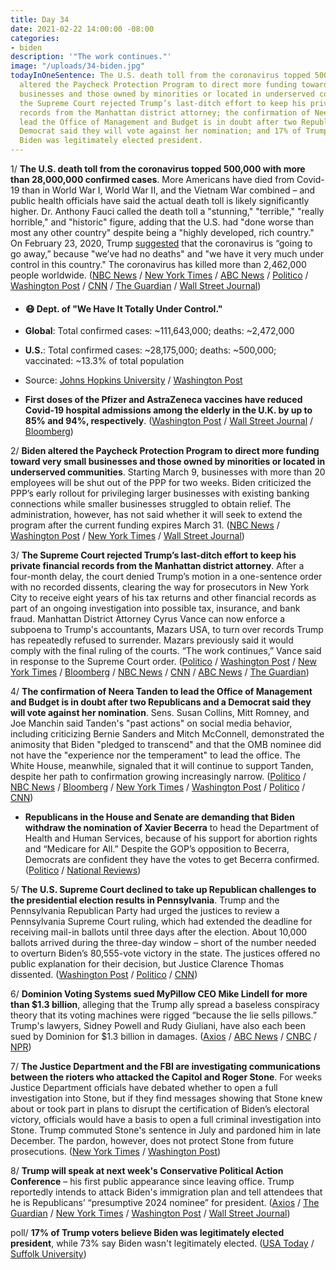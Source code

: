 ```yaml
---
title: Day 34
date: 2021-02-22 14:00:00 -08:00
categories:
- biden
description: '"The work continues."'
image: "/uploads/34-biden.jpg"
todayInOneSentence: The U.S. death toll from the coronavirus topped 500,000; Biden
  altered the Paycheck Protection Program to direct more funding toward very small
  businesses and those owned by minorities or located in underserved communities;
  the Supreme Court rejected Trump’s last-ditch effort to keep his private financial
  records from the Manhattan district attorney; the confirmation of Neera Tanden to
  lead the Office of Management and Budget is in doubt after two Republicans and a
  Democrat said they will vote against her nomination; and 17% of Trump voters believe
  Biden was legitimately elected president.
---
```


1/ **The U.S. death toll from the coronavirus topped 500,000 with more than 28,000,000 confirmed cases**. More Americans have died from Covid-19 than in World War I, World War II, and the Vietnam War combined – and public health officials have said the actual death toll is likely significantly higher. Dr. Anthony Fauci called the death toll a "stunning," "terrible," "really horrible," and "historic" figure, adding that the U.S. had "done worse than most any other country" despite being a "highly developed, rich country." On February 23, 2020, Trump [suggested](https://whatthefuckjusthappenedtoday.com/2020/02/25/day-1132/#2-trump-suggested-that-the-coronavir) that the coronavirus is “going to go away,” because "we’ve had no deaths" and "we have it very much under control in this country." The coronavirus has killed more than 2,462,000 people worldwide. ([NBC News](https://www.nbcnews.com/news/us-news/u-s-reaches-500-000-deaths-coronavirus-n1257992) / [New York Times](https://www.nytimes.com/2021/02/21/us/coronavirus-deaths-us-half-a-million.html) / [ABC News](https://abcnews.go.com/US/fauci-covid-19-fight-us-worse-country/story?id=76041230) / [Politico](https://www.politico.com/news/2021/02/21/fauci-500-000-covid-deaths-terrible-470556) / [Washington Post](https://www.washingtonpost.com/nation/interactive/2021/500000-covid-deaths-visualized/?itid=hp-top-table-main) / [CNN](https://www.cnn.com/2021/02/22/politics/president-joe-biden-coronavirus-500000-deaths-trump-fauci/index.html) / [The Guardian](https://www.theguardian.com/us-news/2021/feb/22/biden-covid-deaths-memorial) / [Wall Street Journal](https://www.wsj.com/livecoverage/covid-2021-02-22))

* #### 😷 Dept. of "We Have It Totally Under Control."

* **Global**: Total confirmed cases: \~111,643,000; deaths: \~2,472,000

* **U.S.**: Total confirmed cases: \~28,175,000; deaths: \~500,000; vaccinated: \~13.3% of total population

* Source: [Johns Hopkins University](https://coronavirus.jhu.edu/map.html) / [Washington Post](https://www.washingtonpost.com/graphics/2020/health/covid-vaccine-states-distribution-doses/)

* **First doses of the Pfizer and AstraZeneca vaccines have reduced Covid-19 hospital admissions among the elderly in the U.K. by up to 85% and 94%, respectively**. ([Washington Post](https://www.washingtonpost.com/world/europe/covid-vaccines-protection-uk/2021/02/22/216b1dac-751a-11eb-9489-8f7dacd51e75_story.html) / [Wall Street Journal](https://www.wsj.com/articles/covid-19-vaccines-effectiveness-highlighted-by-u-k-data-11614008331?mod=hp_lead_pos1) / [Bloomberg](https://www.bloomberg.com/news/articles/2021-02-21/pfizer-biontech-shot-stops-covid-s-spread-israeli-study-shows?sref=MIBMEEoj))

2/ **Biden altered the Paycheck Protection Program to direct more funding toward very small businesses and those owned by minorities or located in underserved communities**. Starting March 9, businesses with more than 20 employees will be shut out of the PPP for two weeks. Biden criticized the PPP’s early rollout for privileging larger businesses with existing banking connections while smaller businesses struggled to obtain relief. The administration, however, has not said whether it will seek to extend the program after the current funding expires March 31. ([NBC News](https://www.nbcnews.com/politics/white-house/biden-announce-changes-loan-program-aimed-aiding-small-minority-owned-n1258480) / [Washington Post](https://www.washingtonpost.com/business/2021/02/22/biden-ppp-rules/) / [New York Times](https://www.nytimes.com/2021/02/22/business/president-biden-adjusts-the-loan-rules-for-the-smallest-companies.html) / [Wall Street Journal](https://www.wsj.com/articles/ppp-to-offer-exclusive-covid-19-loan-application-window-for-smallest-businesses-11613988003))

3/ **The Supreme Court rejected Trump’s last-ditch effort to keep his private financial records from the Manhattan district attorney**. After a four-month delay, the court denied Trump’s motion in a one-sentence order with no recorded dissents, clearing the way for prosecutors in New York City to receive eight years of his tax returns and other financial records as part of an ongoing investigation into possible tax, insurance, and bank fraud. Manhattan District Attorney Cyrus Vance can now enforce a subpoena to Trump's accountants, Mazars USA, to turn over records Trump has repeatedly refused to surrender. Mazars previously said it would comply with the final ruling of the courts. “The work continues,” Vance said in response to the Supreme Court order. ([Politico](https://www.politico.com/news/2021/02/22/supreme-court-donald-trump-tax-returns-new-york-470826) / [Washington Post](https://www.washingtonpost.com/politics/courts_law/supreme-court-trump-tax-returns/2021/02/22/05053b14-751c-11eb-8115-9ad5e9c02117_story.html) / [New York Times](https://www.nytimes.com/2021/02/22/us/supreme-court-trump-taxes-financial-records.html) / [Bloomberg](https://www.bloomberg.com/news/articles/2021-02-22/trump-rejected-as-supreme-court-lets-prosecutor-get-tax-records?sref=MIBMEEoj) / [NBC News](https://www.nbcnews.com/politics/supreme-court/supreme-court-won-t-stop-grand-jury-getting-trump-s-n1258498) / [CNN](https://www.cnn.com/2021/02/22/politics/supreme-court-trump-taxes-vance) / [ABC News](https://abcnews.go.com/Politics/supreme-court-rejects-appeals-republicans-trump-contested-2020/story?id=76043982) / [The Guardian](https://www.theguardian.com/us-news/2021/feb/22/donald-trump-tax-records-supreme-court-new-york-prosecutor))

4/ **The confirmation of Neera Tanden to lead the Office of Management and Budget is in doubt after two Republicans and a Democrat said they will vote against her nomination**. Sens. Susan Collins, Mitt Romney, and Joe Manchin said Tanden's "past actions" on social media behavior, including criticizing Bernie Sanders and Mitch McConnell, demonstrated the animosity that Biden "pledged to transcend" and that the OMB nominee did not have the "experience nor the temperament" to lead the office. The White House, meanwhile, signaled that it will continue to support Tanden, despite her path to confirmation growing increasingly narrow. ([Politico](https://www.politico.com/news/2021/02/22/collins-oppose-tanden-jeopardize-nomination-470801) / [NBC News](https://www.nbcnews.com/politics/congress/sen-susan-collins-deals-neera-tanden-s-omb-nomination-another-n1258483) / [Bloomberg](https://www.bloomberg.com/news/articles/2021-02-22/collins-to-oppose-tanden-at-omb-narrowing-path-to-confirmation?sref=MIBMEEoj) / [New York Times](https://www.nytimes.com/2021/02/22/us/politics/neera-tanden-confirmation-omb.html) / [Washington Post](https://www.washingtonpost.com/politics/2021/02/22/joe-biden-live-updates/#link-MXR7N3FV2JHCXJBPUGMNQBVTQE) / [Politico](https://www.politico.com/news/2021/02/19/manchin-oppose-neera-tanden-omb-470296) / [CNN](https://www.cnn.com/2021/02/22/politics/susan-collins-neera-tanden/index.html))

* **Republicans in the House and Senate are demanding that Biden withdraw the nomination of Xavier Becerra** to head the Department of Health and Human Services, because of his support for abortion rights and “Medicare for All.” Despite the GOP’s opposition to Becerra, Democrats are confident they have the votes to get Becerra confirmed. ([Politico](https://www.politico.com/news/2021/02/22/republicans-pressure-democrats-hhs-nomination-470816) / [National Reviews](https://www.nationalreview.com/corner/exclusive-republicans-demand-biden-withdraw-becerras-nomination-to-head-hhs/))

5/ **The U.S. Supreme Court declined to take up Republican challenges to the presidential election results in Pennsylvania**. Trump and the Pennsylvania Republican Party had urged the justices to review a Pennsylvania Supreme Court ruling, which had extended the deadline for receiving mail-in ballots until three days after the election. About 10,000 ballots arrived during the three-day window – short of the number needed to overturn Biden’s 80,555-vote victory in the state. The justices offered no public explanation for their decision, but Justice Clarence Thomas dissented. ([Washington Post](https://www.washingtonpost.com/politics/courts_law/supreme-court-wont-take-up-challenge-to-pennsylvania-presidential-election-results/2021/02/22/7dd3e8ac-7520-11eb-8115-9ad5e9c02117_story.html) / [Politico](https://www.politico.com/news/2021/02/22/supreme-court-gop-pennsylvania-election-dispute-470827) / [CNN](https://www.cnn.com/2021/02/22/politics/election-pennsylvania-republicans-supreme-court/index.html))

6/ **Dominion Voting Systems sued MyPillow CEO Mike Lindell for more than $1.3 billion**, alleging that the Trump ally spread  a baseless conspiracy theory that its voting machines were rigged “because the lie sells pillows.” Trump's lawyers, Sidney Powell and Rudy Giuliani, have also each been sued by Dominion for $1.3 billion in damages. ([Axios](https://www.axios.com/dominion-mike-lindell-defamation-aed0d355-6eee-4a61-b3ca-2a5ecfeefb57.html) / [ABC News](https://abcnews.go.com/US/voting-machine-company-sues-pro-trump-pillow-man/story?id=76043949) / [CNBC](https://www.cnbc.com/2021/02/22/dominion-sues-mypillow-ceo-mike-lindell-over-pro-trump-election-conspiracies.html) / [NPR](https://www.npr.org/2021/02/22/970117188/dominion-voting-systems-files-defamation-lawsuit-against-mypillow-ceo-mike-linde))

7/ **The Justice Department and the FBI are investigating communications between the rioters who attacked the Capitol and Roger Stone**. For weeks Justice Department officials have debated whether to open a full investigation into Stone, but if they find messages showing that Stone knew about or took part in plans to disrupt the certification of Biden’s electoral victory, officials would have a basis to open a full criminal investigation into Stone. Trump commuted Stone's sentence in July and pardoned him in late December. The pardon, however, does not protect Stone from future prosecutions. ([New York Times](https://www.nytimes.com/2021/02/20/us/politics/justice-dept-roger-stone-capitol-riot.html) / [Washington Post](https://www.washingtonpost.com/local/legal-issues/stone-jones-capitol-riot-investigation-radicalization/2021/02/19/97d6e6ee-6cad-11eb-9ead-673168d5b874_story.html))

8/ **Trump will speak at next week's Conservative Political Action Conference** – his first public appearance since leaving office. Trump reportedly intends to attack Biden's immigration plan and tell attendees that he is Republicans’ “presumptive 2024 nominee” for president. ([Axios](https://www.axios.com/trump-cpac-speak-35724b13-6b99-4cae-bbe9-e51b24741142.html) / [The Guardian](https://www.theguardian.com/us-news/2021/feb/22/trump-cpac-republican-presumptive-2024-nominee) / [New York Times](https://www.nytimes.com/2021/02/20/us/politics/trump-cpac.html) / [Washington Post](https://www.washingtonpost.com/politics/2021/02/20/trump-speak-cpac/) / [Wall Street Journal](https://www.wsj.com/articles/trump-to-speak-at-cpac-in-first-public-appearance-since-leaving-office-11613862126))

poll/ **17% of Trump voters believe Biden was legitimately elected president**, while 73% say Biden wasn't legitimately elected. ([USA Today](https://www.usatoday.com/story/news/politics/2021/02/21/exclusive-trump-party-he-still-holds-loyalty-gop-voters/6765406002/) / [Suffolk University](https://www.suffolk.edu/-/media/suffolk/documents/academics/research-at-suffolk/suprc/polls/issues-polls/2021/2_22_2021_marginals_pdftxt.pdf?la=en&hash=90BD0E21168399E259262CD994978737F5D7F929))